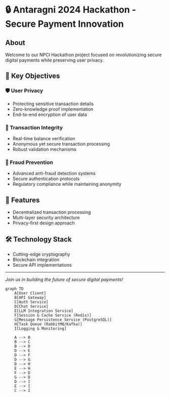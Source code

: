 # 🔒 Antaragni 2024 Hackathon - Secure Payment Innovation

## About
Welcome to our NPCI Hackathon project focused on revolutionizing secure digital payments while preserving user privacy.

## 🎯 Key Objectives

### 🛡️ User Privacy
- Protecting sensitive transaction details
- Zero-knowledge proof implementation
- End-to-end encryption of user data

### 💫 Transaction Integrity
- Real-time balance verification
- Anonymous yet secure transaction processing
- Robust validation mechanisms

### 🚫 Fraud Prevention
- Advanced anti-fraud detection systems
- Secure authentication protocols
- Regulatory compliance while maintaining anonymity

## 🌟 Features
- Decentralized transaction processing
- Multi-layer security architecture
- Privacy-first design approach

## 🛠️ Technology Stack
- Cutting-edge cryptography
- Blockchain integration
- Secure API implementations

---
*Join us in building the future of secure digital payments!*

```mermaid
graph TD
    A[User Client]
    B[API Gateway]
    C[Auth Service]
    D[Chat Service]
    E[LLM Integration Service]
    F[Session & Cache Service (Redis)]
    G[Message Persistence Service (PostgreSQL)]
    H[Task Queue (RabbitMQ/Kafka)]
    I[Logging & Monitoring]
    
    A --> B
    B --> C
    B --> D
    D --> E
    D --> F
    D --> G
    D --> H
    E --> H
    F --> D
    G --> D
    D --> I
    E --> I
    C --> I
```
